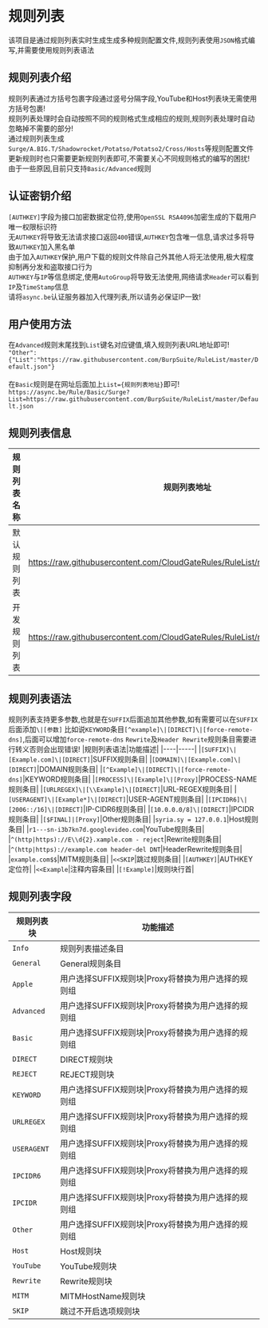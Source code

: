 规则列表
===========================
该项目是通过规则列表实时生成生成多种规则配置文件,规则列表使用`JSON`格式编写,并需要使用规则列表语法

规则列表介绍
------
规则列表通过方括号包裹字段通过竖号分隔字段,YouTube和Host列表块无需使用方括号包裹!<br>
规则列表处理时会自动按照不同的规则格式生成相应的规则,规则列表处理时自动忽略掉不需要的部分!<br>
通过规则列表生成`Surge/A.BIG.T/Shadowrocket/Potatso/Potatso2/Cross/Hosts`等规则配置文件<br>
更新规则时也只需要更新规则列表即可,不需要关心不同规则格式的编写的困扰!<br>
由于一些原因,目前只支持`Basic/Advanced`规则<br>

认证密钥介绍
------
`[AUTHKEY]`字段为接口加密数据定位符,使用`OpenSSL RSA4096`加密生成的下载用户唯一权限标识符<br>
无`AUTHKEY`将导致无法请求接口返回`400`错误,`AUTHKEY`包含唯一信息,请求过多将导致`AUTHKEY`加入黑名单<br>
由于加入`AUTHKEY`保护,用户下载的规则文件除自己外其他人将无法使用,极大程度抑制再分发和盗取接口行为<br>
`AUTHKEY`与`IP`等信息绑定,使用`AutoGroup`将导致无法使用,网络请求`Header`可以看到`IP`及`TimeStamp`信息<br>
请将`async.be`认证服务器加入代理列表,所以请务必保证IP一致!

用户使用方法
------
在`Advanced`规则末尾找到`List`键名对应键值,填入规则列表URL地址即可!<br>
`"Other":{"List":"https://raw.githubusercontent.com/BurpSuite/RuleList/master/Default.json"}`<br>
<br>
在`Basic`规则是在网址后面加上`List={规则列表地址}`即可!<br>
`https://async.be/Rule/Basic/Surge?List=https://raw.githubusercontent.com/BurpSuite/RuleList/master/Default.json`

规则列表信息
------
|规则列表名称|规则列表地址|
|----|-----|
|默认规则列表|https://raw.githubusercontent.com/CloudGateRules/RuleList/master/Default.json|
|开发规则列表|https://raw.githubusercontent.com/CloudGateRules/RuleList/master/Developers.json|

规则列表语法
------
规则列表支持更多参数,也就是在`SUFFIX`后面追加其他参数,如有需要可以在`SUFFIX`后面添加`\|[参数]`
比如说`KEYWORD`条目`[^example]\|[DIRECT]\|[force-remote-dns]`,后面可以增加`force-remote-dns`
`Rewrite`及`Header Rewrite`规则条目需要进行转义否则会出现错误!
|规则列表语法|功能描述|
|----|-----|
|`[SUFFIX]\|[Example.com]\|[DIRECT]`|SUFFIX规则条目|
|`[DOMAIN]\|[Example.com]\|[DIRECT]`|DOMAIN规则条目|
|`[^Example]\|[DIRECT]\|[force-remote-dns]`|KEYWORD规则条目|
|`[PROCESS]\|[Example]\|[Proxy]`|PROCESS-NAME规则条目|
|`[URLREGEX]\|[\\Example]\|[DIRECT]`|URL-REGEX规则条目|
|`[USERAGENT]\|[Example*]\|[DIRECT]`|USER-AGENT规则条目|
|`[IPCIDR6]\|[2006::/16]\|[DIRECT]`|IP-CIDR6规则条目|
|`[10.0.0.0/8]\|[DIRECT]`|IPCIDR规则条目|
|`[$FINAL]|[Proxy]`|Other规则条目|
|`syria.sy = 127.0.0.1`|Host规则条目|
|`r1---sn-i3b7kn7d.googlevideo.com`|YouTube规则条目|
|`^(http|https)://E\\d{2}.xample.com - reject`|Rewrite规则条目|
|`^(http|https)://example.com header-del DNT`|HeaderRewrite规则条目|
|`example.com$$`|MITM规则条目|
|`<<SKIP`|跳过规则条目|
|`[AUTHKEY]`|AUTHKEY定位符|
|`<<Example`|注释内容条目|
|`[!Example]`|规则块行首|

规则列表字段
------
|规则列表块|功能描述|
|----|-----|
|`Info`|规则列表描述条目|
|`General`|General规则条目|
|`Apple`|用户选择SUFFIX规则块\|Proxy将替换为用户选择的规则组|
|`Advanced`|用户选择SUFFIX规则块\|Proxy将替换为用户选择的规则组|
|`Basic`|用户选择SUFFIX规则块\|Proxy将替换为用户选择的规则组|
|`DIRECT`|DIRECT规则块|
|`REJECT`|REJECT规则块|
|`KEYWORD`|用户选择SUFFIX规则块\|Proxy将替换为用户选择的规则组|
|`URLREGEX`|用户选择SUFFIX规则块\|Proxy将替换为用户选择的规则组|
|`USERAGENT`|用户选择SUFFIX规则块\|Proxy将替换为用户选择的规则组|
|`IPCIDR6`|用户选择SUFFIX规则块\|Proxy将替换为用户选择的规则组|
|`IPCIDR`|用户选择SUFFIX规则块\|Proxy将替换为用户选择的规则组|
|`Other`|用户选择SUFFIX规则块\|Proxy将替换为用户选择的规则组|
|`Host`|Host规则块|
|`YouTube`|YouTube规则块|
|`Rewrite`|Rewrite规则块|
|`MITM`|MITMHostName规则块|
|`SKIP`|跳过不开启选项规则块|
